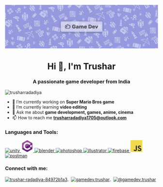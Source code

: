 ![Game Dev](https://github.com/TrusharRadadiya/TrusharRadadiya/blob/main/Banner.jpg)

<h1 align="center">Hi 👋, I'm Trushar</h1>
<h3 align="center">A passionate game developer from India</h3>

<p align="left"> <img src="https://komarev.com/ghpvc/?username=trusharradadiya&label=Profile%20views&color=0e75b6&style=flat" alt="trusharradadiya" /> </p>

- 🔭 I’m currently working on **Super Mario Bros game**
- 🌱 I’m currently learning **video editing**
- 💬 Ask me about **game development, games, anime, cinema**
- 📫 How to reach me **trusharradadiya1705@outlook.com**

<h3 align="left">Languages and Tools:</h3>
<p align="left"> 
  <a href="https://unity.com/" target="_blank" rel="noreferrer"> 
    <img src="https://preview.redd.it/tu3gt6ysfxq71.png?auto=webp&s=10ab55d9dc09e7ed6ea59bd5916800a5272d5969" alt="unity" width="40" height="40"/>
  </a>
  <a href="https://www.w3schools.com/cs/" target="_blank" rel="noreferrer"> 
    <img src="https://raw.githubusercontent.com/devicons/devicon/master/icons/csharp/csharp-original.svg" alt="csharp" width="40" height="40"/> 
  </a> 
  <a href="https://www.blender.org/" target="_blank" rel="noreferrer"> 
    <img src="https://seeklogo.com/images/B/blender-logo-91B66CA31F-seeklogo.com.png" alt="blender" width="45" height="40"/> 
  </a>
  <a href="https://www.photoshop.com/en" target="_blank" rel="noreferrer"> 
    <img src="https://seeklogo.com/images/A/adobe-photoshop-logo-7B88D7B5AA-seeklogo.com.png" alt="photoshop" width="40" height="40"/> 
  </a> 
  <a href="https://www.adobe.com/in/products/illustrator.html" target="_blank" rel="noreferrer"> 
    <img src="https://seeklogo.com/images/A/adobe-illustrator-logo-775FAF240B-seeklogo.com.png" alt="illustrator" width="40" height="40"/> 
  </a> 
  <a href="https://firebase.google.com/" target="_blank" rel="noreferrer"> 
    <img src="https://www.vectorlogo.zone/logos/firebase/firebase-icon.svg" alt="firebase" width="40" height="40"/> 
  </a> 
  <a href="https://developer.mozilla.org/en-US/docs/Web/JavaScript" target="_blank" rel="noreferrer"> 
    <img src="https://raw.githubusercontent.com/devicons/devicon/master/icons/javascript/javascript-original.svg" alt="javascript" width="40" height="40"/> 
  </a> 
  <a href="https://postman.com" target="_blank" rel="noreferrer"> 
    <img src="https://www.vectorlogo.zone/logos/getpostman/getpostman-icon.svg" alt="postman" width="40" height="40"/>
  </a>
</p>

<h3 align="left">Connect with me:</h3>
<p align="left">
  <a href="https://linkedin.com/in/trushar-radadiya-84972b1a3" target="blank">
    <img align="center" src="https://www.vectorlogo.zone/logos/linkedin/linkedin-tile.svg" alt="trushar-radadiya-84972b1a3" height="40" width="40" />
  </a>&nbsp;
  <a href="https://instagram.com/gamedev.trushar" target="blank">
    <img align="center" src="https://www.vectorlogo.zone/logos/instagram/instagram-icon.svg" alt="gamedev.trushar" height="40" width="40" />
  </a>&nbsp;
  <a href="https://www.youtube.com/@gamedev.trushar" target="blank">
    <img align="center" src="https://www.vectorlogo.zone/logos/youtube/youtube-tile.svg" alt="@gamedev.trushar" height="40" width="40" />
  </a>
</p>
